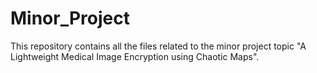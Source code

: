 # Minor_Project
This repository contains all the files related to the minor project topic "A Lightweight Medical Image Encryption using Chaotic Maps". 
